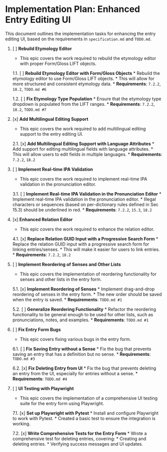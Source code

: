 # Implementation Plan: Enhanced Entry Editing UI

This document outlines the implementation tasks for enhancing the entry editing UI, based on the requirements in `specification.md` and `TODO.md`.

1.  [ ] **Rebuild Etymology Editor**
    *   This epic covers the work required to rebuild the etymology editor with proper Form/Gloss LIFT objects.

    1.1. [ ] **Rebuild Etymology Editor with Form/Gloss Objects**
        *   Rebuild the etymology editor to use Form/Gloss LIFT objects.
        *   This will allow for more structured and consistent etymology data.
        *   **Requirements**: `7.2.2`, `18.2`, `TODO.md #6`

    1.2. [ ] **Fix Etymology Type Population**
        *   Ensure that the etymology type dropdown is populated from the LIFT ranges.
        *   **Requirements**: `7.2.2`, `18.2`, `TODO.md #7`

2.  [x] **Add Multilingual Editing Support**
    *   This epic covers the work required to add multilingual editing support to the entry editing UI.

    2.1. [x] **Add Multilingual Editing Support with Language Attributes**
        *   Add support for editing multilingual fields with language attributes.
        *   This will allow users to edit fields in multiple languages.
        *   **Requirements**: `7.2.2`, `18.2`

3.  [ ] **Implement Real-time IPA Validation**
    *   This epic covers the work required to implement real-time IPA validation in the pronunciation editor.

    3.1. [ ] **Implement Real-time IPA Validation in the Pronunciation Editor**
        *   Implement real-time IPA validation in the pronunciation editor.
        *   Illegal characters or sequences (based on per-dictionary rules defined in Sec 15.3) should be underlined in red.
        *   **Requirements**: `7.2.2`, `15.3`, `18.2`

4.  [x] **Enhanced Relation Editor**
    *   This epic covers the work required to enhance the relation editor.

    4.1. [x] **Replace Relation GUID Input with a Progressive Search Form**
        *   Replace the relation GUID input with a progressive search form for linking entries/senses.
        *   This will make it easier for users to link entries.
        *   **Requirements**: `7.2.2`, `18.2`

5.  [ ] **Implement Reordering of Senses and Other Lists**
    *   This epic covers the implementation of reordering functionality for senses and other lists in the entry form.

    5.1. [x] **Implement Reordering of Senses**
        *   Implement drag-and-drop reordering of senses in the entry form.
        *   The new order should be saved when the entry is saved.
        *   **Requirements**: `TODO.md #1`

    5.2. [ ] **Generalize Reordering Functionality**
        *   Refactor the reordering functionality to be general enough to be used for other lists, such as pronunciations, notes, and examples.
        *   **Requirements**: `TODO.md #1`

6.  [ ] **Fix Entry Form Bugs**
    *   This epic covers fixing various bugs in the entry form.

    6.1. [ ] **Fix Saving Entry without a Sense**
        *   Fix the bug that prevents saving an entry that has a definition but no sense.
        *   **Requirements**: `TODO.md #3`

    6.2. [x] **Fix Deleting Entry from UI**
        *   Fix the bug that prevents deleting an entry from the UI, especially for entries without a sense.
        *   **Requirements**: `TODO.md #4`

7.  [ ] **UI Testing with Playwright**
    *   This epic covers the implementation of a comprehensive UI testing suite for the entry form using Playwright.

    7.1. [x] **Set up Playwright with Pytest**
        *   Install and configure Playwright to work with Pytest.
        *   Created a basic test to ensure the integration is working.

    7.2. [x] **Write Comprehensive Tests for the Entry Form**
        *   Wrote a comprehensive test for deleting entries, covering:
            *   Creating and deleting entries.
            *   Verifying success messages and UI updates.
